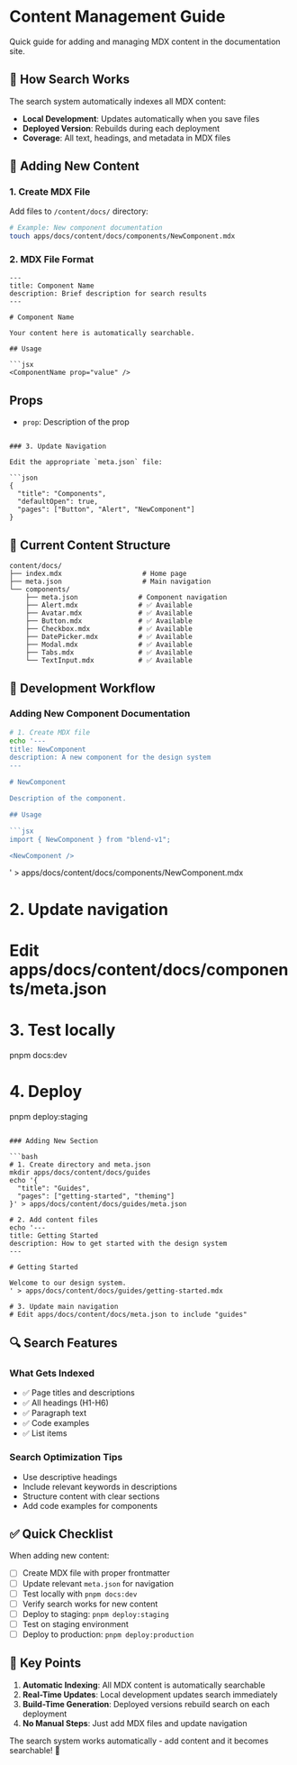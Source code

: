 # Content Management Guide

Quick guide for adding and managing MDX content in the documentation site.

## 🔄 How Search Works

The search system automatically indexes all MDX content:
- **Local Development**: Updates automatically when you save files
- **Deployed Version**: Rebuilds during each deployment
- **Coverage**: All text, headings, and metadata in MDX files

## 📝 Adding New Content

### 1. Create MDX File

Add files to `/content/docs/` directory:

```bash
# Example: New component documentation
touch apps/docs/content/docs/components/NewComponent.mdx
```

### 2. MDX File Format

```mdx
---
title: Component Name
description: Brief description for search results
---

# Component Name

Your content here is automatically searchable.

## Usage

```jsx
<ComponentName prop="value" />
```

## Props

- `prop`: Description of the prop
```

### 3. Update Navigation

Edit the appropriate `meta.json` file:

```json
{
  "title": "Components",
  "defaultOpen": true,
  "pages": ["Button", "Alert", "NewComponent"]
}
```

## 📁 Current Content Structure

```
content/docs/
├── index.mdx                    # Home page
├── meta.json                    # Main navigation
└── components/
    ├── meta.json               # Component navigation
    ├── Alert.mdx               # ✅ Available
    ├── Avatar.mdx              # ✅ Available
    ├── Button.mdx              # ✅ Available
    ├── Checkbox.mdx            # ✅ Available
    ├── DatePicker.mdx          # ✅ Available
    ├── Modal.mdx               # ✅ Available
    ├── Tabs.mdx                # ✅ Available
    └── TextInput.mdx           # ✅ Available
```

## 🚀 Development Workflow

### Adding New Component Documentation

```bash
# 1. Create MDX file
echo '---
title: NewComponent
description: A new component for the design system
---

# NewComponent

Description of the component.

## Usage

```jsx
import { NewComponent } from "blend-v1";

<NewComponent />
```
' > apps/docs/content/docs/components/NewComponent.mdx

# 2. Update navigation
# Edit apps/docs/content/docs/components/meta.json

# 3. Test locally
pnpm docs:dev

# 4. Deploy
pnpm deploy:staging
```

### Adding New Section

```bash
# 1. Create directory and meta.json
mkdir apps/docs/content/docs/guides
echo '{
  "title": "Guides",
  "pages": ["getting-started", "theming"]
}' > apps/docs/content/docs/guides/meta.json

# 2. Add content files
echo '---
title: Getting Started
description: How to get started with the design system
---

# Getting Started

Welcome to our design system.
' > apps/docs/content/docs/guides/getting-started.mdx

# 3. Update main navigation
# Edit apps/docs/content/docs/meta.json to include "guides"
```

## 🔍 Search Features

### What Gets Indexed
- ✅ Page titles and descriptions
- ✅ All headings (H1-H6)
- ✅ Paragraph text
- ✅ Code examples
- ✅ List items

### Search Optimization Tips
- Use descriptive headings
- Include relevant keywords in descriptions
- Structure content with clear sections
- Add code examples for components

## ✅ Quick Checklist

When adding new content:

- [ ] Create MDX file with proper frontmatter
- [ ] Update relevant `meta.json` for navigation
- [ ] Test locally with `pnpm docs:dev`
- [ ] Verify search works for new content
- [ ] Deploy to staging: `pnpm deploy:staging`
- [ ] Test on staging environment
- [ ] Deploy to production: `pnpm deploy:production`

## 🎯 Key Points

1. **Automatic Indexing**: All MDX content is automatically searchable
2. **Real-Time Updates**: Local development updates search immediately  
3. **Build-Time Generation**: Deployed versions rebuild search on each deployment
4. **No Manual Steps**: Just add MDX files and update navigation

The search system works automatically - add content and it becomes searchable! 🚀
